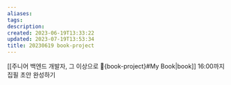 ```yaml
---
aliases: 
tags: 
description:
created: 2023-06-19T13:33:22
updated: 2023-07-19T13:53:34
title: 20230619 book-project
---
```

[[주니어 백엔드 개발자, 그 이상으로 🚀{book-project}#My Book|book]]  16:00까지 집필 초안 완성하기
